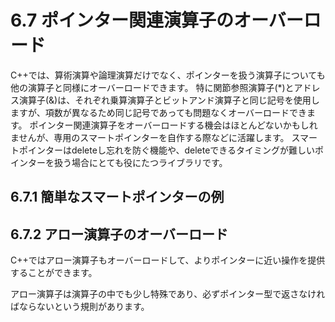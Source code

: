 # 6.7 ポインター関連演算子のオーバーロード
C++では、算術演算や論理演算だけでなく、ポインターを扱う演算子についても他の演算子と同様にオーバーロードできます。
特に関節参照演算子(*)とアドレス演算子(&)は、それぞれ乗算演算子とビットアンド演算子と同じ記号を使用しますが、項数が異なるため同じ記号であっても問題なくオーバーロードできます。
ポインター関連演算子をオーバーロードする機会はほとんどないかもしれませんが、専用のスマートポインターを自作する際などに活躍します。
スマートポインターはdeleteし忘れを防ぐ機能や、deleteできるタイミングが難しいポインターを扱う場合にとても役にたつライブラリです。

## 6.7.1 簡単なスマートポインターの例

## 6.7.2 アロー演算子のオーバーロード
C++ではアロー演算子もオーバーロードして、よりポインターに近い操作を提供することができます。

アロー演算子は演算子の中でも少し特殊であり、必ずポインター型で返さなければならないという規則があります。
